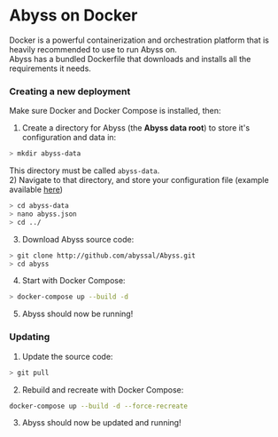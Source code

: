 # Abyss on Docker
Docker is a powerful containerization and orchestration platform that is heavily recommended to use to run Abyss on.  
Abyss has a bundled Dockerfile that downloads and installs all the requirements it needs.    
  
### Creating a new deployment
Make sure Docker and Docker Compose is installed, then:
1) Create a directory for Abyss (the **Abyss data root**) to store it's configuration and data in:
```bash
> mkdir abyss-data
```
This directory must be called `abyss-data`.  
2) Navigate to that directory, and store your configuration file (example available [here](abyss.example.json))
```bash
> cd abyss-data
> nano abyss.json
> cd ../
```
3) Download Abyss source code:
```bash
> git clone http://github.com/abyssal/Abyss.git
> cd abyss
```
4) Start with Docker Compose:
```bash
> docker-compose up --build -d
```
5) Abyss should now be running!
   
   
### Updating
1) Update the source code:
```bash
> git pull
```
2) Rebuild and recreate with Docker Compose:
```bash
docker-compose up --build -d --force-recreate
```
3) Abyss should now be updated and running!